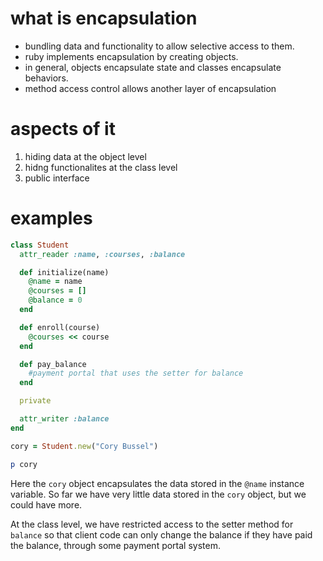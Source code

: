 # what is encapsulation
* bundling data and functionality to allow selective access to them.
* ruby implements encapsulation by creating objects.
* in general, objects encapsulate state and classes encapsulate behaviors.
* method access control allows another layer of encapsulation

# aspects of it
1. hiding data at the object level
2. hidng functionalites at the class level
3. public interface
# examples

```ruby
class Student
  attr_reader :name, :courses, :balance

  def initialize(name)
    @name = name
    @courses = []
    @balance = 0
  end

  def enroll(course)
    @courses << course
  end

  def pay_balance
    #payment portal that uses the setter for balance
  end

  private

  attr_writer :balance
end

cory = Student.new("Cory Bussel")

p cory
```
Here the `cory` object encapsulates the data stored in the `@name` instance variable. So far we have very little data stored in the `cory` object, but we could have more.

At the class level, we have restricted access to the setter method for `balance` so that client code can only change the balance if they have paid the balance, through some payment portal system.